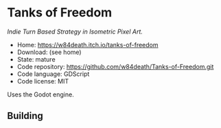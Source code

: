 # Tanks of Freedom

_Indie Turn Based Strategy in Isometric Pixel Art._

- Home: https://w84death.itch.io/tanks-of-freedom
- Download: (see home)
- State: mature
- Code repository: https://github.com/w84death/Tanks-of-Freedom.git
- Code language: GDScript
- Code license: MIT

Uses the Godot engine.

## Building

